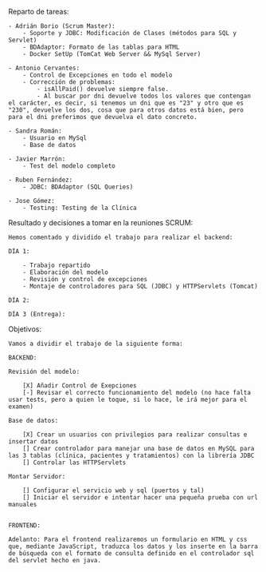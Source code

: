 Reparto de tareas:

    - Adrián Borio (Scrum Master):
        - Soporte y JDBC: Modificación de Clases (métodos para SQL y Servlet)
        - BDAdaptor: Formato de las tablas para HTML
        - Docker SetUp (TomCat Web Server && MySql Server)

    - Antonio Cervantes:
        - Control de Excepciones en todo el modelo
        - Corrección de problemas:
            - isAllPaid() devuelve siempre false.
            - Al buscar por dni devuelve todos los valores que contengan el carácter, es decir, si tenemos un dni que es "23" y otro que es "230", devuelve los dos, cosa que para otros datos está bien, pero para el dni preferimos que devuelva el dato concreto.

    - Sandra Román:
        - Usuario en MySql
        - Base de datos

    - Javier Marrón:
        - Test del modelo completo

    - Ruben Fernández:
        - JDBC: BDAdaptor (SQL Queries)

    - Jose Gómez:
        - Testing: Testing de la Clínica

Resultado y decisiones a tomar en la reuniones SCRUM:

    Hemos comentado y dividido el trabajo para realizar el backend:

    DÍA 1:

        - Trabajo repartido
        - Elaboración del modelo
        - Revisión y control de excepciones
        - Montaje de controladores para SQL (JDBC) y HTTPServlets (Tomcat)

    DÍA 2:

    DÍA 3 (Entrega):

Objetivos:

    Vamos a dividir el trabajo de la siguiente forma:

    BACKEND:

    Revisión del modelo:

        [X] Añadir Control de Exepciones
        [-] Revisar el correcto funcionamiento del modelo (no hace falta usar tests, pero a quien le toque, si lo hace, le irá mejor para el examen)

    Base de datos:

        [X] Crear un usuarios con privilegios para realizar consultas e insertar datos
        [] Crear controlador para manejar una base de datos en MySQL para las 3 tablas (clínica, pacientes y tratamientos) con la librería JDBC
        [] Controlar las HTTPServlets

    Montar Servidor:

        [] Configurar el servicio web y sql (puertos y tal)
        [] Iniciar el servidor e intentar hacer una pequeña prueba con url manuales


    FRONTEND:

    Adelanto: Para el frontend realizaremos un formulario en HTML y css que, mediante JavaScript, traduzca los datos y los inserte en la barra de búsqueda con el formato de consulta definido en el controlador sql del servlet hecho en java.